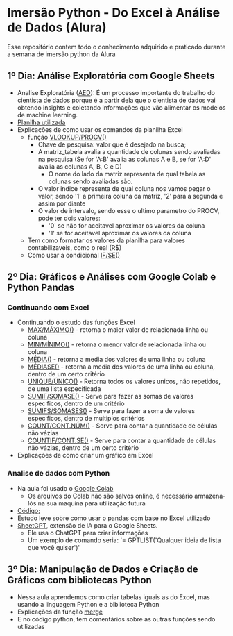 # Imersão Python - Do Excel à Análise de Dados (Alura)

Esse repositório contem todo o conhecimento adquirido e praticado durante a semana de imersão python da Alura

## 1º Dia: Análise Exploratória com Google Sheets

- Analise Exploratória ([AED](https://ebaconline.com.br/blog/analise-exploratoria-de-dados-o-que-e#:~:text=O%20que%20é%20Análise%20Exploratória,e%20extrai%20conhecimento%20desses%20dados.)): É um processo importante do trabalho do cientista de dados porque é a partir dela que o cientista de dados vai obtendo insights e coletando informações que vão alimentar os modelos de machine learning.
- [Planilha utilizada](https://docs.google.com/spreadsheets/d/1JSPdWWxoG28Mn5PSRDucq6Nol_TlkceexIbvWOkkClc/edit?usp=sharing)
- Explicações de como usar os comandos da planilha Excel
    - função [VLOOKUP/PROCV()](https://canaltech.com.br/software/como-fazer-a-formula-procv-no-excel/)
        - Chave de pesquisa: valor que é desejado na busca;
        - A matriz_tabela avalia a quantidade de colunas sendo avaliadas na pesquisa (Se for 'A:B' avalia as colunas A e B, se for 'A:D' avalia as colunas A, B, C e D)
            - O nome do lado da matriz representa de qual tabela as colunas sendo avaliadas são.
        - O valor indice representa de qual coluna nos vamos pegar o valor, sendo '1' a primeira coluna da matriz, '2' para a segunda e assim por diante
        - O valor de intervalo, sendo esse o ultimo parametro do PROCV, pode ter dois valores:
            - '0' se não for aceitavel aproximar os valores da coluna
            - '1' se for aceitavel aproximar os valores da coluna
    - Tem como formatar os valores da planilha para valores contabilizaveis, como o real (R$)
    - Como usar a condicional [IF/SE()](https://support.microsoft.com/pt-br/office/usar-as-funções-se-com-e-ou-e-não-d895f58c-b36c-419e-b1f2-5c193a236d97)

## 2º Dia: Gráficos e Análises com Google Colab e Python Pandas

### Continuando com Excel

- Continuando o estudo das funções Excel
    - [MAX/MÁXIMO()](https://support.microsoft.com/pt-br/office/função-máximo-e0012414-9ac8-4b34-9a47-73e662c08098) - retorna o maior valor de relacionada linha ou coluna
    - [MIN/MÍNIMO()](https://support.microsoft.com/pt-br/office/função-mínimo-61635d12-920f-4ce2-a70f-96f202dcc152) - retorna o menor valor de relacionada linha ou coluna
    - [MÉDIA()](https://canaltech.com.br/apps/como-calcular-media-mediana-e-moda-no-excel/) - retorna a media dos valores de uma linha ou coluna
    - [MÉDIASE()](https://www.hashtagtreinamentos.com/formula-mediase-como-fazer) - retorna a media dos valores de uma linha ou coluna, dentro de um certo critério
    - [UNIQUE/ÚNICO()](https://support.microsoft.com/pt-br/office/função-único-c5ab87fd-30a3-4ce9-9d1a-40204fb85e1e) - Retorna todos os valores unicos, não repetidos, de uma lista especificada
    - [SUMIF/SOMASE()](https://support.microsoft.com/pt-br/office/função-somase-169b8c99-c05c-4483-a712-1697a653039b) - Serve para fazer as somas de valores especificos, dentro de um critério
    - [SUMIFS/SOMASES()](https://support.microsoft.com/pt-br/office/função-somase-169b8c99-c05c-4483-a712-1697a653039b) - Serve para fazer a soma de valores especificos, dentro de multiplos critérios
    - [COUNT/CONT.NÚM()](https://support.microsoft.com/pt-br/office/função-cont-núm-a59cd7fc-b623-4d93-87a4-d23bf411294c#:~:text=A%20função%20CONT.,ou%20uma%20matriz%20de%20números.) - Serve para contar a quantidade de células não vázias
    - [COUNTIF/CONT.SE()](https://support.microsoft.com/pt-br/office/função-cont-núm-a59cd7fc-b623-4d93-87a4-d23bf411294c#:~:text=A%20função%20CONT.,ou%20uma%20matriz%20de%20números.) - Serve para contar a quantidade de células não vázias, dentro de um certo critério
- Explicações de como criar um gráfico em Excel

### Analise de dados com Python

- Na aula foi usado o [Google Colab](https://colab.google)
    - Os arquivos do Colab não são salvos online, é necessário armazena-lós na sua maquina para utilização futura
- [Código](/python/aula2.ipynb);
- Estudo leve sobre como usar o pandas com base no Excel utilizado
- [SheetGPT](https://sheetgpt.ai), extensão de IA para o Google Sheets.
    - Ele usa o ChatGPT para criar informações
    - Um exemplo de comando seria: '= GPTLIST('Qualquer ideia de lista que você quiser')'

## 3º Dia: Manipulação de Dados e Criação de Gráficos com bibliotecas Python

- Nessa aula aprendemos como criar tabelas iguais as do Excel, mas usando a linguagem Python e a biblioteca Python
- Explicações da função [merge](https://medium.com/data-hackers/pandas-combinando-data-frames-com-merge-e-concat-10e7d07ca5ec)
- E no código python, tem comentários sobre as outras funções sendo utilizadas